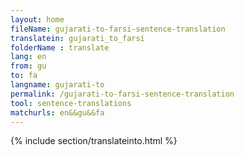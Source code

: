 ```yaml
---
layout: home
fileName: gujarati-to-farsi-sentence-translation
translatein: gujarati_to_farsi
folderName : translate
lang: en
from: gu
to: fa
langname: gujarati-to
permalink: /gujarati-to-farsi-sentence-translation
tool: sentence-translations
matchurls: en&&gu&&fa
---
```

{% include section/translateinto.html %}
